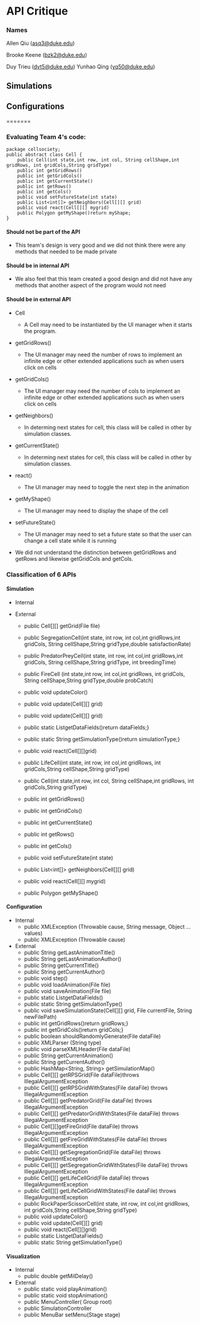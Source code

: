 API Critique
===

### Names

Allen Qiu (asq3@duke.edu)

Brooke Keene (bzk2@duke.edu)

Duy Trieu (dvt5@duke.edu)
Yunhao Qing (yq50@duke.edu)

## Simulations


## Configurations


=======
### Evaluating Team 4's code:
```
package cellsociety;
public abstract class Cell { 
    public Cell(int state,int row, int col, String cellShape,int gridRows, int gridCols,String gridType) 
    public int getGridRows()
    public int getGridCols()
    public int getCurrentState() 
    public int getRows() 
    public int getCols() 
    public void setFutureState(int state) 
    public List<int[]> getNeighbors(Cell[][] grid) 
    public void react(Cell[][] mygrid) 
    public Polygon getMyShape()return myShape;
}
```

#### Should not be part of the API
* This team's design is very good and we did not think there were any methods that needed to be made private

#### Should be in internal API
* We also feel that this team created a good design and did not have any methods that another aspect of the program would not need

#### Should be in external API
* Cell
    * A Cell may need to be instantiated by the UI manager when it starts the program.
* getGridRows()
    * The UI manager may need the number of rows to implement an infinite edge or other extended applications such as when users click on cells
* getGridCols()
    * The UI manager may need the number of cols to implement an infinite edge or other extended applications such as when users click on cells
* getNeighbors()
    * In determing next states for cell, this class will be called in other by simulation classes. 
* getCurrentState()
    * In determing next states for cell, this class will be called in other by simulation classes. 
* react()
    * The UI manager may need to toggle the next step in the animation
* getMyShape()
    * The UI manager may need to display the shape of the cell
* setFutureState()
    * The UI manager may need to set a future state so that the user can change a cell state while it is running

* We did not understand the distinction between getGridRows and getRows and likewise getGridCols and getCols.

### Classification of 6 APIs

#### Simulation
* Internal


* External
    * public Cell[][] getGrid(File file)
    * public SegregationCell(int state, int row, int col,int gridRows,int gridCols, String cellShape,String gridType,double satisfactionRate) 
    * public PredatorPreyCell(int state, int row, int col,int gridRows,int gridCols, String cellShape,String gridType, int breedingTime)
    * public FireCell (int state,int row, int col,int gridRows, int gridCols, String cellShape,String gridType,double probCatch) 
    * public void updateColor()
    * public void update(Cell[][] grid) 
    * public void update(Cell[][] grid) 
    * public static List<String>getDataFields()return dataFields;}
    * public static String getSimulationType()return simulationType;}
    * public void react(Cell[][]grid)
    * public LifeCell(int state, int row, int col,int gridRows, int gridCols,String cellShape,String gridType) 

    * public Cell(int state,int row, int col, String cellShape,int gridRows, int gridCols,String gridType) 
    * public int getGridRows()
    * public int getGridCols()
    * public int getCurrentState() 
    * public int getRows() 
    * public int getCols() 
    * public void setFutureState(int state) 
    * public List<int[]> getNeighbors(Cell[][] grid) 
    * public void react(Cell[][] mygrid) 
    * public Polygon getMyShape()


#### Configuration
* Internal
    * public XMLException (Throwable cause, String message, Object ... values) 
    * public XMLException (Throwable cause) 
* External
    * public String getLastAnimationTitle()
    * public String getLastAnimationAuthor()
    * public String getCurrentTitle()
    * public String getCurrentAuthor()
    * public void step() 
    * public void loadAnimation(File file) 
    * public void saveAnimation(File file)
    * public static List<String>getDataFields()
    * public static String getSimulationType()
    *  public void saveSimulationState(Cell[][] grid, File currentFile, String newFilePath) 
    *  public int getGridRows()return gridRows;}
    *  public int getGridCols()return gridCols;}
    *  public boolean shouldRandomlyGenerate(File dataFile) 
    *  public XMLParser (String type) 
    * public void parseXMLHeader(File dataFile)
    *  public  String getCurrentAnimation()
    *  public String getCurrentAuthor()
    *   public HashMap<String, String> getSimulationMap()
    *  public Cell[][] getRPSGrid(File dataFile)throws IllegalArgumentException
    *  public Cell[][] getRPSGridWithStates(File dataFile) throws IllegalArgumentException
    *  public Cell[][] getPredatorGrid(File dataFile) throws IllegalArgumentException
    *  public Cell[][] getPredatorGridWithStates(File dataFile) throws IllegalArgumentException
    *  public Cell[][]getFireGrid(File dataFile) throws IllegalArgumentException 
    *   public Cell[][] getFireGridWithStates(File dataFile) throws IllegalArgumentException 
    *    public Cell[][] getSegregationGrid(File dataFile) throws IllegalArgumentException
    *   public Cell[][] getSegregationGridWithStates(File dataFile) throws IllegalArgumentException 
    *   public Cell[][] getLifeCellGrid(File dataFile) throws IllegalArgumentException
    *   public Cell[][] getLifeCellGridWithStates(File dataFile) throws IllegalArgumentException 
    *  public RockPaperScissorCell(int state, int row, int col,int gridRows, int gridCols,String cellShape,String gridType)
    * public void updateColor()
    * public void update(Cell[][] grid) 
    * public void react(Cell[][]grid)
    * public static List<String>getDataFields()
    * public static String getSimulationType()



#### Visualization
* Internal
     * public double getMilDelay()
* External
    * public static void playAnimation()
    * public static void stopAnimation() 
    * public MenuController( Group root)
    * public SimulationController
    * public MenuBar setMenu(Stage stage)
